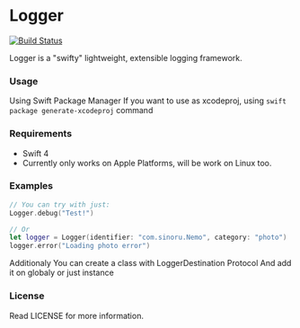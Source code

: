 # Logger
[![Build Status](https://travis-ci.com/sinoru/SwiftLogger.svg?token=HQx9vttn6bQ5EcFzbrJz&branch=master)](https://travis-ci.org/sinoru/SwiftLogger)

Logger is a "swifty" lightweight, extensible logging framework.

### Usage

Using Swift Package Manager
If you want to use as xcodeproj, using `swift package generate-xcodeproj` command

### Requirements

- Swift 4
- Currently only works on Apple Platforms, will be work on Linux too.

### Examples

```Swift
// You can try with just:
Logger.debug("Test!")

// Or
let logger = Logger(identifier: "com.sinoru.Nemo", category: "photo")
logger.error("Loading photo error")

```

Additionaly You can create a class with LoggerDestination Protocol
And add it on globaly or just instance

### License ###

Read LICENSE for more information.
